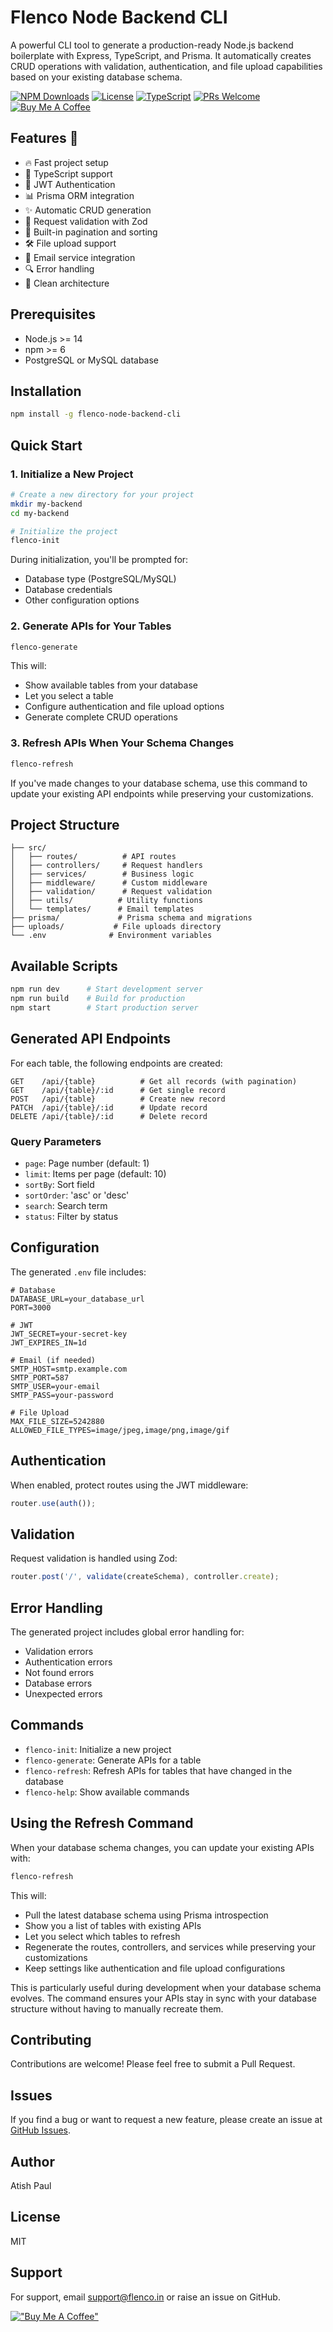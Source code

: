 # Flenco Node Backend CLI

A powerful CLI tool to generate a production-ready Node.js backend boilerplate with Express, TypeScript, and Prisma. It automatically creates CRUD operations with validation, authentication, and file upload capabilities based on your existing database schema.

[![NPM Downloads](https://img.shields.io/npm/dm/flenco-node-backend-cli.svg)](https://www.npmjs.com/package/flenco-node-backend-cli)
[![License](https://img.shields.io/npm/l/flenco-node-backend-cli.svg)](https://github.com/flenco-in/flenco-node-backend-cli/blob/main/LICENSE)
[![TypeScript](https://img.shields.io/badge/TypeScript-Ready-blue.svg)](https://www.typescriptlang.org/)
[![PRs Welcome](https://img.shields.io/badge/PRs-welcome-brightgreen.svg)](https://github.com/flenco-in/flenco-node-backend-cli/pulls)
[![Buy Me A Coffee](https://img.shields.io/badge/Sponsor-Buy%20Me%20A%20Coffee-orange.svg)](https://www.buymeacoffee.com/atishpaul)

## Features 🚀

- 🔥 Fast project setup
- 📝 TypeScript support
- 🔐 JWT Authentication
- 📊 Prisma ORM integration
- ✨ Automatic CRUD generation
- 📝 Request validation with Zod
- 🔄 Built-in pagination and sorting
- 🛠️ File upload support
- 📧 Email service integration
- 🔍 Error handling
- 🎯 Clean architecture

## Prerequisites

- Node.js >= 14
- npm >= 6
- PostgreSQL or MySQL database

## Installation

```bash
npm install -g flenco-node-backend-cli
```

## Quick Start

### 1. Initialize a New Project

```bash
# Create a new directory for your project
mkdir my-backend
cd my-backend

# Initialize the project
flenco-init
```

During initialization, you'll be prompted for:
- Database type (PostgreSQL/MySQL)
- Database credentials
- Other configuration options

### 2. Generate APIs for Your Tables

```bash
flenco-generate
```

This will:
- Show available tables from your database
- Let you select a table
- Configure authentication and file upload options
- Generate complete CRUD operations

### 3. Refresh APIs When Your Schema Changes

```bash
flenco-refresh
```

If you've made changes to your database schema, use this command to update your existing API endpoints while preserving your customizations.

## Project Structure

```
├── src/
│   ├── routes/          # API routes
│   ├── controllers/     # Request handlers
│   ├── services/        # Business logic
│   ├── middleware/      # Custom middleware
│   ├── validation/      # Request validation
│   ├── utils/          # Utility functions
│   └── templates/      # Email templates
├── prisma/             # Prisma schema and migrations
├── uploads/           # File uploads directory
└── .env              # Environment variables
```

## Available Scripts

```bash
npm run dev      # Start development server
npm run build    # Build for production
npm start        # Start production server
```

## Generated API Endpoints

For each table, the following endpoints are created:

```
GET    /api/{table}          # Get all records (with pagination)
GET    /api/{table}/:id      # Get single record
POST   /api/{table}          # Create new record
PATCH  /api/{table}/:id      # Update record
DELETE /api/{table}/:id      # Delete record
```

### Query Parameters

- `page`: Page number (default: 1)
- `limit`: Items per page (default: 10)
- `sortBy`: Sort field
- `sortOrder`: 'asc' or 'desc'
- `search`: Search term
- `status`: Filter by status

## Configuration

The generated `.env` file includes:

```env
# Database
DATABASE_URL=your_database_url
PORT=3000

# JWT
JWT_SECRET=your-secret-key
JWT_EXPIRES_IN=1d

# Email (if needed)
SMTP_HOST=smtp.example.com
SMTP_PORT=587
SMTP_USER=your-email
SMTP_PASS=your-password

# File Upload
MAX_FILE_SIZE=5242880
ALLOWED_FILE_TYPES=image/jpeg,image/png,image/gif
```

## Authentication

When enabled, protect routes using the JWT middleware:
```typescript
router.use(auth());
```

## Validation

Request validation is handled using Zod:
```typescript
router.post('/', validate(createSchema), controller.create);
```

## Error Handling

The generated project includes global error handling for:
- Validation errors
- Authentication errors
- Not found errors
- Database errors
- Unexpected errors

## Commands

- `flenco-init`: Initialize a new project
- `flenco-generate`: Generate APIs for a table
- `flenco-refresh`: Refresh APIs for tables that have changed in the database
- `flenco-help`: Show available commands

## Using the Refresh Command

When your database schema changes, you can update your existing APIs with:

```bash
flenco-refresh
```

This will:
- Pull the latest database schema using Prisma introspection
- Show you a list of tables with existing APIs
- Let you select which tables to refresh
- Regenerate the routes, controllers, and services while preserving your customizations
- Keep settings like authentication and file upload configurations

This is particularly useful during development when your database schema evolves. The command ensures your APIs stay in sync with your database structure without having to manually recreate them.

## Contributing

Contributions are welcome! Please feel free to submit a Pull Request.

## Issues

If you find a bug or want to request a new feature, please create an issue at [GitHub Issues](https://github.com/flenco-in/flenco-node-backend-cli/issues).

## Author

Atish Paul

## License

MIT

## Support

For support, email [support@flenco.in](mailto:support@flenco.in) or raise an issue on GitHub.

[!["Buy Me A Coffee"](https://www.buymeacoffee.com/assets/img/custom_images/orange_img.png)](https://www.buymeacoffee.com/atishpaul)